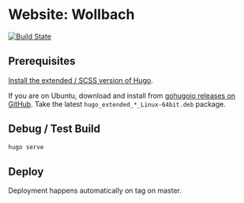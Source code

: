 # Website: Wollbach
[![Build State](https://github.com/Tiliavir/wollbach-website/workflows/CI/badge.svg)](https://github.com/Tiliavir/wollbach-website/actions)

## Prerequisites
[Install the extended / SCSS version of Hugo](https://gohugo.io/getting-started/installing/).

If you are on Ubuntu, download and install from [gohugoio releases on GitHub](https://github.com/gohugoio/hugo/releases/).
Take the latest `hugo_extended_*_Linux-64bit.deb` package.

## Debug / Test Build
```bash
hugo serve
```

## Deploy
Deployment happens automatically on tag on master.
